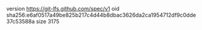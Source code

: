 version https://git-lfs.github.com/spec/v1
oid sha256:e6af0517a49be825b217c4d44b8dbac3626da2ca1954712df9c0dde37c53588a
size 3175

